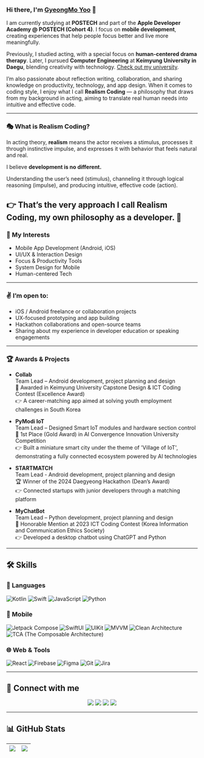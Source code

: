 <!-- 💫 About Me -->
### Hi there, I'm [GyeongMo Yoo](https://bubble-dinghy-f0e.notion.site/Demian-Yoo-d6f30acfe881471890c6cbd06ccbd84c?pvs=4) 👋

<!-- 💫 About Me -->

I am currently studying at **POSTECH** and part of the **Apple Developer Academy @ POSTECH (Cohort 4)**. I focus on **mobile development**, creating experiences that help people focus better and live more meaningfully.

Previously, I studied acting, with a special focus on **human-centered drama therapy**. Later, I pursued **Computer Engineering** at **Keimyung University in Daegu**, blending creativity with technology. [Check out my university](https://www.kmu.ac.kr/uni/main/main.jsp).

I’m also passionate about reflection writing, collaboration, and sharing knowledge on productivity, technology, and app design. When it comes to coding style, I enjoy what I call **Realism Coding** — a philosophy that draws from my background in acting, aiming to translate real human needs into intuitive and effective code.

---

### 🎭 What is Realism Coding?

In acting theory, **realism** means the actor receives a stimulus, processes it through instinctive impulse, and expresses it with behavior that feels natural and real.

I believe **development is no different.**

Understanding the user’s need (stimulus), channeling it through logical reasoning (impulse), and producing intuitive, effective code (action).

👉 That’s the very approach I call **Realism Coding**, my own philosophy as a developer. 🙈
---

### 🔎 My Interests
- Mobile App Development (Android, iOS)
- UI/UX & Interaction Design
- Focus & Productivity Tools
- System Design for Mobile
- Human-centered Tech

---

### ✌️ I’m open to:
- iOS / Android freelance or collaboration projects
- UX-focused prototyping and app building
- Hackathon collaborations and open-source teams
- Sharing about my experience in developer education or speaking engagements

---

### 🏆 Awards & Projects

- **Collab**  
  Team Lead – Android development, project planning and design  
  🏅 Awarded in Keimyung University Capstone Design & ICT Coding Contest (Excellence Award)  
  👉 A career-matching app aimed at solving youth employment challenges in South Korea

- **PyModi IoT**  
  Team Lead – Designed Smart IoT modules and hardware section control  
  🥇 1st Place (Gold Award) in AI Convergence Innovation University Competition  
  👉 Built a miniature smart city under the theme of 'Village of IoT', demonstrating a fully connected ecosystem powered by AI technologies

- **STARTMATCH**  
  Team Lead - Android development, project planning and design  
  🏆 Winner of the 2024 Daegyeong Hackathon (Dean’s Award)  
  👉 Connected startups with junior developers through a matching platform

- **MyChatBot**  
  Team Lead – Python development, project planning and design  
  🥉 Honorable Mention at 2023 ICT Coding Contest (Korea Information and Communication Ethics Society)  
  👉 Developed a desktop chatbot using ChatGPT and Python  


---

## 🛠 Skills

### 🔄 Languages

![Kotlin](https://img.shields.io/badge/Kotlin-7F52FF?style=for-the-badge&logo=kotlin&logoColor=white)
![Swift](https://img.shields.io/badge/Swift-F05138?style=for-the-badge&logo=swift&logoColor=white)
![JavaScript](https://img.shields.io/badge/JavaScript-F7DF1E?style=for-the-badge&logo=javascript&logoColor=black)
![Python](https://img.shields.io/badge/Python-3776AB?style=for-the-badge&logo=python&logoColor=white)

### 📱 Mobile

![Jetpack Compose](https://img.shields.io/badge/Jetpack_Compose-4285F4?style=for-the-badge&logo=android&logoColor=white)
![SwiftUI](https://img.shields.io/badge/SwiftUI-007AFF?style=for-the-badge&logo=swift&logoColor=white)
![UIKit](https://img.shields.io/badge/UIKit-000000?style=for-the-badge&logo=apple&logoColor=white)
![MVVM](https://img.shields.io/badge/MVVM-FF4081?style=for-the-badge&logo=architecture&logoColor=white)
![Clean Architecture](https://img.shields.io/badge/Clean%20Architecture-00C853?style=for-the-badge&logo=buildkite&logoColor=white)
![TCA (The Composable Architecture)](https://img.shields.io/badge/TCA-795548?style=for-the-badge&logo=swift&logoColor=white)


### 🌐 Web & Tools

![React](https://img.shields.io/badge/React-61DAFB?style=for-the-badge&logo=react&logoColor=black)
![Firebase](https://img.shields.io/badge/Firebase-FFCA28?style=for-the-badge&logo=firebase&logoColor=black)
![Figma](https://img.shields.io/badge/Figma-F24E1E?style=for-the-badge&logo=figma&logoColor=white)
![Git](https://img.shields.io/badge/Git-F05032?style=for-the-badge&logo=git&logoColor=white)
![Jira](https://img.shields.io/badge/Jira-0052CC?style=for-the-badge&logo=jira&logoColor=white)

---

## 👥 Connect with me

<p align="center">
  <a href="mailto:demianyoo7003@gmail.com"><img src="https://img.shields.io/badge/Gmail-EA4335?style=for-the-badge&logo=gmail&logoColor=white" /></a>
  <a href="https://medium.com/@ykm7003"><img src="https://img.shields.io/badge/Medium-12100E?style=for-the-badge&logo=medium&logoColor=white" /></a>
  <a href="https://www.linkedin.com/in/g-m-yoo-b4098b316/"><img src="https://img.shields.io/badge/LinkedIn-0A66C2?style=for-the-badge&logo=linkedin&logoColor=white" /></a>
  <a href="https://www.instagram.com/yoo_the_creator"><img src="https://img.shields.io/badge/Instagram-E4405F?style=for-the-badge&logo=instagram&logoColor=white" /></a>
</p>

---

## 📊 GitHub Stats

| <a href="https://github.com/anuraghazra/github-readme-stats"><img align="center" src="https://github-readme-stats.vercel.app/api?username=YooGyeongMo&show_icons=true&include_all_commits=true&theme=radical&hide_border=true" /></a> | <a href="https://github.com/anuraghazra/github-readme-stats"><img align="center" src="https://github-readme-stats.vercel.app/api/top-langs/?username=YooGyeongMo&layout=compact&theme=radical&hide_border=true" /></a> |
| ------------- | ------------- |
